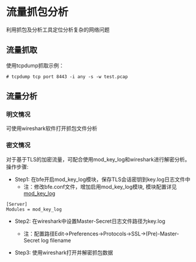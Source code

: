 # 流量抓包分析

利用抓包及分析工具定位分析复杂的网络问题

## 流量抓取

使用tcpdump抓取示例：

```
# tcpdump tcp port 8443 -i any -s -w test.pcap
```

## 流量分析

### 明文情况

可使用wireshark软件打开抓包文件分析

### 密文情况

对于基于TLS的加密流量，可配合使用mod_key_log和wireshark进行解密分析。操作步骤:

* Step1: 在bfe开启mod_key_log模块，保存TLS会话密钥到key.log日志文件中
  * 注：修改bfe.conf文件，增加启用mod_key_log模块, 模块配置详见[mod_key_log](../modules/mod_key_log/mod_key_log.md)

```
[Server]
Modules = mod_key_log
```

* Step2: 在wireshark中设置Master-Secret日志文件路径为key.log
  * 注：配置路径Edit→Preferences→Protocols→SSL→(Pre)-Master-Secret log filename

* Step3: 使用wireshark打开并解密抓包数据
